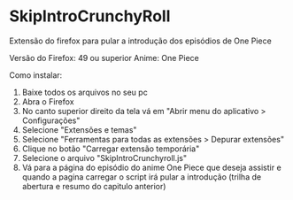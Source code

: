 # SkipIntroCrunchyRoll
Extensão do firefox para pular a introdução dos episódios de One Piece

Versão do Firefox: 49 ou superior
Anime: One Piece

Como instalar: 

1. Baixe todos os arquivos no seu pc
2. Abra o Firefox 
3. No canto superior direito da tela vá em "Abrir menu do aplicativo > Configurações"
4. Selecione "Extensões e temas"
5. Selecione "Ferramentas para todas as extensões > Depurar extensões"
6. Clique no botão "Carregar extensão temporária"
7. Selecione o arquivo "SkipIntroCrunchyroll.js"
8. Vá para a página do episódio do anime One Piece que deseja assistir e quando a pagina carregar o script irá pular a introdução (trilha de abertura e resumo do capitulo anterior) 



